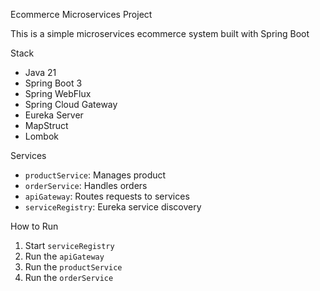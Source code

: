  Ecommerce Microservices Project

This is a simple microservices ecommerce system built with Spring Boot

Stack
- Java 21
- Spring Boot 3
- Spring WebFlux
- Spring Cloud Gateway
- Eureka Server
- MapStruct
- Lombok


Services
- `productService`: Manages product
- `orderService`: Handles orders
- `apiGateway`: Routes requests to services
- `serviceRegistry`: Eureka service discovery

How to Run
1. Start `serviceRegistry`
2. Run the `apiGateway`
3. Run the `productService`
4. Run the `orderService`